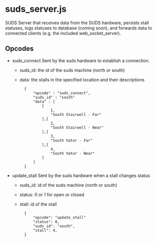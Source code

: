 suds_server.js
===

SUDS Server that receives data from the SUDS hardware, persists stall statuses, logs statuses to database (coming soon), and forwards data to connected clients (e.g. the included web_socket_server).

Opcodes
---

- suds_connect
	Sent by the suds hardware to establish a connection. 
	- suds_id: the id of the suds machine (north or south)
	- data: the stalls in the specified location and their descriptions
	
			{ 
				"opcode" : "suds_connect",
			  	"suds_id" : "south"
				"data" : [ 
					[ 
						1,
			        	"South Stairwell - Far"
			      	],[ 
						2,
			        	"South Stairwell - Near"
			      	],[ 
						3,
			        	"South Vator - Far"
			     	],[ 
						4,
			        	"South Vator - Near"
			      	]
			    ]
			}
		
- update_stall
	Sent by the suds hardware when a stall changes status
	- suds_id: id of the suds machine (north or south)
	- status: 0 or 1 for open or closed
	- stall: id of the stall
	
			{
				"opcode": "update_stall"
				"status": 0, 
				"suds_id": "south", 
				"stall": 4, 
			}